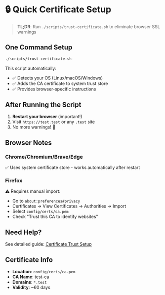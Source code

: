 # 🔒 Quick Certificate Setup

> **TL;DR**: Run `./scripts/trust-certificate.sh` to eliminate browser SSL warnings

## One Command Setup

```bash
./scripts/trust-certificate.sh
```

This script automatically:

- ✅ Detects your OS (Linux/macOS/Windows)
- ✅ Adds the CA certificate to system trust store
- ✅ Provides browser-specific instructions

## After Running the Script

1. **Restart your browser** (important!)
2. Visit `https://test.test` or any `.test` site
3. No more warnings! 🎉

## Browser Notes

### Chrome/Chromium/Brave/Edge

✅ Uses system certificate store - works automatically after restart

### Firefox

⚠️ Requires manual import:

- Go to `about:preferences#privacy`
- Certificates → View Certificates → Authorities → Import
- Select `config/certs/ca.pem`
- Check "Trust this CA to identify websites"

## Need Help?

See detailed guide: [Certificate Trust Setup](../docs/certificate-trust-setup.md)

## Certificate Info

- **Location**: `config/certs/ca.pem`
- **CA Name**: test-ca
- **Domains**: `*.test`
- **Validity**: ~60 days
